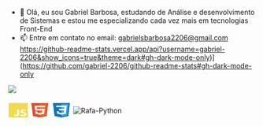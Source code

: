 - 👋 Olá, eu sou Gabriel Barbosa, estudando de Análise e desenvolvimento de Sistemas e estou me especializando cada vez mais em tecnologias Front-End
- 📫 Entre em contato no email: gabrielsbarbosa2206@gmail.com 
https://github-readme-stats.vercel.app/api?username=gabriel-2206&show_icons=true&theme=dark#gh-dark-mode-only)](https://github.com/gabriel-2206/github-readme-stats#gh-dark-mode-only
<picture>
  <source
    srcset="https://github-readme-stats.vercel.app/api?username=gabriel-2206&show_icons=true&theme=dark"
    media="(prefers-color-scheme: dark)"
    />
  <source
    srcset="https://github-readme-stats.vercel.app/api?username=gabriel-2206&show_icons=true"
    media="(prefers-color-scheme: light), (prefers-color-scheme: no-preference)"
  />
  <img src="https://github-readme-stats.vercel.app/api?username=gabriel-2206&show_icons=true" />
</picture>
<div style="display: inline_block"><br>
  <img align="center" alt="Rafa-Js" height="30" width="40" src="https://raw.githubusercontent.com/devicons/devicon/master/icons/javascript/javascript-plain.svg">
  <img align="center" alt="Rafa-Ts" height="30" width="40" src="https://raw.githubusercontent.com/devicons/devicon/master/icons/html5/html5-original.svg">
  <img align="center" alt="Rafa-CSS" height="30" width="40" src="https://raw.githubusercontent.com/devicons/devicon/master/icons/css3/css3-original.svg">
  <img align="center" alt="Rafa-Python" height="30" width="40" 
